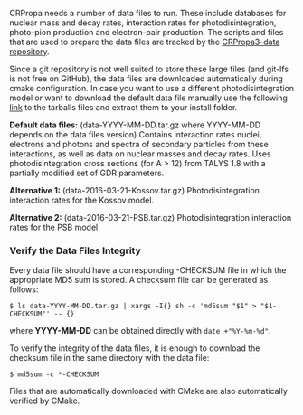 CRPropa needs a number of data files to run. These include databases for nuclear mass and decay rates, interaction rates for photodisintegration, photo-pion production and electron-pair production.
The scripts and files that are used to prepare the data files are tracked by the [CRPropa3-data repository](https://github.com/CRPropa/CRPropa3-data).

Since a git repository is not well suited to store these large files (and git-lfs is not free on GitHub), the data files are downloaded automatically during cmake configuration. In case you want to use a different photodisintegration model or want to download the default data file manually use the following [link](https://ruhr-uni-bochum.sciebo.de/s/3juW9sntQX2IWBS) to the tarballs files and extract them to your install folder.

**Default data files:** (data-YYYY-MM-DD.tar.gz where YYYY-MM-DD depends on the data files version)
Contains interaction rates nuclei, electrons and photons and spectra of secondary particles from these interactions, as well as data on nuclear masses and decay rates.
Uses photodisintegration cross sections (for A > 12) from TALYS 1.8 with a partially modified set of GDR parameters.

**Alternative 1:** (data-2016-03-21-Kossov.tar.gz)
Photodisintegration interaction rates for the Kossov model.

**Alternative 2:** (data-2016-03-21-PSB.tar.gz)
Photodisintegration interaction rates for the PSB model.

### Verify the Data Files Integrity

Every data file should have a corresponding -CHECKSUM file in which the appropriate MD5 sum is stored. A checksum file can be generated as follows:
```
$ ls data-YYYY-MM-DD.tar.gz | xargs -I{} sh -c 'md5sum "$1" > "$1-CHECKSUM"' -- {}
```
where **YYYY-MM-DD** can be obtained directly with `date +"%Y-%m-%d"`.

To verify the integrity of the data files, it is enough to download the checksum file in the same directory with the data file:
```
$ md5sum -c *-CHECKSUM
```
Files that are automatically downloaded with CMake are also automatically verified by CMake.
